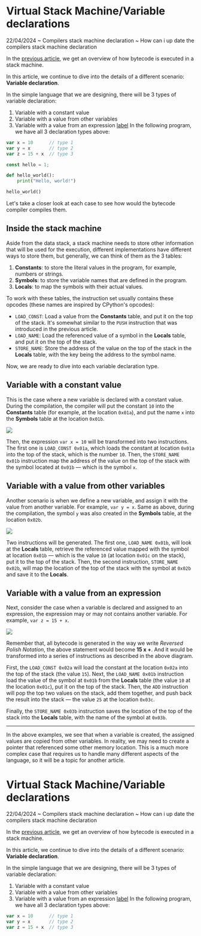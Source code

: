# Virtual Stack Machine/Variable declarations

22/04/2024 ~ Compilers stack machine declaration ~ How can i up date the compilers stack machine declaration

In the [previous article](/everyday/04-21-2022-compilers-how-virtual-stack-machines-executed), we get an overview of how bytecode is executed in a stack machine.

In this article, we continue to dive into the details of a different scenario: **Variable declaration**.

In the simple language that we are designing, there will be 3 types of variable declaration:

1. Variable with a constant value
2. Variable with a value from other variables
3. Variable with a value from an expression
   [label](https://medium.com/middle-pause/ii-gmy-husband-thought-i-was-interrupting-252896c31f78?source%3Dhome---------0------------------0----------)
   In the following program, we have all 3 declaration types above:

```go
var x = 10      // type 1
var y = x       // type 2
var z = 15 + x  // type 3
```

```js
const hello = 1;
```

```python
def hello_world():
    print("Hello, world!")

hello_world()
```

Let's take a closer look at each case to see how would the bytecode compiler compiles them.

## Inside the stack machine

Aside from the data stack, a stack machine needs to store other information that will be used for the execution, different implementations have different ways to store them, but generally, we can think of them as the 3 tables:

1. **Constants**: to store the literal values in the program, for example, numbers or strings.
2. **Symbols**: to store the variable names that are defined in the program.
3. **Locals**: to map the symbols with their actual values.

To work with these tables, the instruction set usually contains these opcodes (these names are inspired by CPython's opcodes):

- `LOAD_CONST`: Load a value from the **Constants** table, and put it on the top of the stack. It's somewhat similar to the `PUSH` instruction that was introduced in the previous article.
- `LOAD_NAME`: Load the referenced value of a symbol in the **Locals** table, and put it on the top of the stack.
- `STORE_NAME`: Store the address of the value on the top of the stack in the **Locals** table, with the key being the address to the symbol name.

Now, we are ready to dive into each variable declaration type.

## Variable with a constant value

This is the case where a new variable is declared with a constant value. During the compilation, the compiler will put the constant `10` into the **Constants** table (for example, at the location `0x01a`), and put the name `x` into the **Symbols** table at the location `0x01b`.

![](_meta/sm-dec-var-with-const.png)

Then, the expression `var x = 10` will be transformed into two instructions. The first one is `LOAD_CONST 0x01a`, which loads the constant at location `0x01a` into the top of the stack, which is the number `10`. Then, the `STORE_NAME 0x01b` instruction map the address of the value on the top of the stack with the symbol located at `0x01b` — which is the symbol `x`.

## Variable with a value from other variables

Another scenario is when we define a new variable, and assign it with the value from another variable. For example, `var y = x`. Same as above, during the compilation, the symbol `y` was also created in the **Symbols** table, at the location `0x02b`.

![](_meta/sm-dec-var-with-var.png)

Two instructions will be generated. The first one, `LOAD_NAME 0x01b`, will look at the **Locals** table, retrieve the referenced value mapped with the symbol at location `0x01b` — which is the value `10` (at location `0x01c` on the stack), put it to the top of the stack. Then, the second instruction, `STORE_NAME 0x02b`, will map the location of the top of the stack with the symbol at `0x02b` and save it to the **Locals**.

## Variable with a value from an expression

Next, consider the case when a variable is declared and assigned to an expression, the expression may or may not contains another variable. For example, `var z = 15 + x`.

![](_meta/sm-dec-var-expression.png)

Remember that, all bytecode is generated in the way we write _Reversed Polish Notation_, the above statement would become **15 x +**. And it would be transformed into a series of instructions as described in the above diagram.

First, the `LOAD_CONST 0x02a` will load the constant at the location `0x02a` into the top of the stack (the value `15`). Next, the `LOAD_NAME 0x01b` instruction load the value of the symbol at `0x01b` from the **Locals** table (the value `10` at the location `0x01c`), put it on the top of the stack. Then, the `ADD` instruction will pop the top two values on the stack, add them together, and push back the result into the stack — the value `25` at the location `0x03c`.

Finally, the `STORE_NAME 0x03b` instruction saves the location of the top of the stack into the **Locals** table, with the name of the symbol at `0x03b`.

---

In the above examples, we see that when a variable is created, the assigned values are copied from other variables. In reality, we may need to create a pointer that referenced some other memory location. This is a much more complex case that requires us to handle many different aspects of the language, so it will be a topic for another article.

# Virtual Stack Machine/Variable declarations

22/04/2024 ~ Compilers stack machine declaration ~ How can i up date the compilers stack machine declaration

In the [previous article](/everyday/04-21-2022-compilers-how-virtual-stack-machines-executed), we get an overview of how bytecode is executed in a stack machine.

In this article, we continue to dive into the details of a different scenario: **Variable declaration**.

In the simple language that we are designing, there will be 3 types of variable declaration:

1. Variable with a constant value
2. Variable with a value from other variables
3. Variable with a value from an expression
   [label](https://medium.com/middle-pause/ii-gmy-husband-thought-i-was-interrupting-252896c31f78?source%3Dhome---------0------------------0----------)
   In the following program, we have all 3 declaration types above:

```go
var x = 10      // type 1
var y = x       // type 2
var z = 15 + x  // type 3
```
